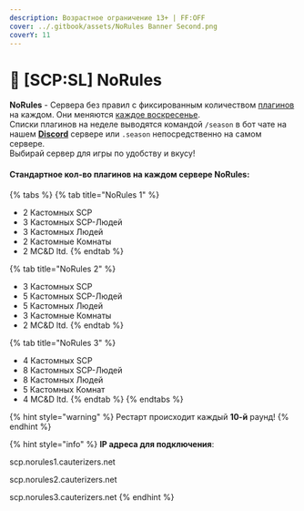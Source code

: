 ```yaml
---
description: Возрастное ограничение 13+ | FF:OFF
cover: ../.gitbook/assets/NoRules Banner Second.png
coverY: 11
---
```


# 🎉 \[SCP:SL] NoRules

**NoRules** - Сервера без правил с фиксированным количеством [плагинов](broken-reference) на каждом. Они меняются [каждое воскресенье](../scpsl-features/server-systems/seasons-system/).\
Списки плагинов на неделе выводятся командой `/season` в бот чате на нашем [**Discord**](https://discord.com/invite/376sEKP2tX) сервере или `.season` непосредственно на самом сервере.\
Выбирай сервер для игры по удобству и вкусу!

#### Стандартное кол-во плагинов на каждом сервере **NoRules**:

{% tabs %}
{% tab title="NoRules 1" %}
* 2 Кастомных SCP
* 3 Кастомных SCP-Людей
* 3 Кастомных Людей
* 2 Кастомные Комнаты
* 2 MC\&D ltd.
{% endtab %}

{% tab title="NoRules 2" %}
* 3 Кастомных SCP
* 5 Кастомных SCP-Людей
* 5 Кастомных Людей
* 3 Кастомные Комнаты
* 2 MC\&D ltd.
{% endtab %}

{% tab title="NoRules 3" %}
* 4 Кастомных SCP
* 8 Кастомных SCP-Людей
* 8 Кастомных Людей
* 5 Кастомных Комнат
* 4 MC\&D ltd.
{% endtab %}
{% endtabs %}

{% hint style="warning" %}
Рестарт происходит каждый **10-й** раунд!
{% endhint %}

{% hint style="info" %}
**IP адреса для подключения**:

scp.norules1.cauterizers.net

scp.norules2.cauterizers.net

scp.norules3.cauterizers.net
{% endhint %}
